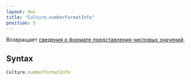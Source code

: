 ```yaml
---
layout: doc
title: "Culture.numberFormatInfo"
position: 5
---
```


Возвращает [сведения о формате представления числовых значений](../NumberFormatInfo/).

## Syntax

```js
Culture.numberFormatInfo
```
